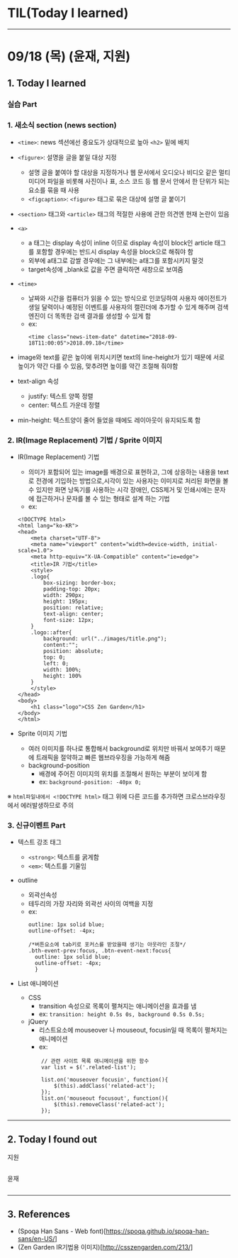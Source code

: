 # TIL(Today I learned)

---

# 09/18 (목) (윤재, 지원)

## 1. Today I learned

### 실습 Part

### 1. 새소식 section (news section)

- `<time>`: news 섹션에선 중요도가 상대적으로 높아 `<h2>` 밑에 배치

- `<figure>`: 설명을 글을 붙일 대상 지정
  - 설명 글을 붙여야 할 대상을 지정하거나 웹 문서에서 오디오나 비디오 같은 멀티미디어 파일을 비롯해 사진이나 표, 소스 코드 등 웹 문서 안에서 한 단위가 되는 요소를 묶을 때 사용
  - `<figcaption>`: `<figure>` 태그로 묶은 대상에 설명 글 붙이기

- `<section>` 태그와 `<article>` 태그의 적절한 사용에 관한 의견엔 현재 논란이 있음

- `<a>`
  - a 태그는 display 속성이 inline 이므로 display 속성이 block인 article 태그를 포함할 경우에는 반드시 display 속성을 block으로 해줘야 함
  - 외부에 a태그로 감쌀 경우에는 그 내부에는 a태그를 포함시키지 말것
  - target속성에 _blank로 값을 주면 클릭하면 새창으로 보여줌

- `<time>`
  - 날짜와 시간을 컴퓨터가 읽을 수 있는 방식으로 인코딩하여 사용자 에이전트가 생일 달력이나 예정된 이벤트를 사용자의 캘린더에 추가할 수 있게 해주며 검색 엔진이 더 똑똑한 검색 결과를 생성할 수 있게 함
  - ex:
    ```
    <time class="news-item-date" datetime="2018-09-18T11:00:05">2018.09.18</time>
    ```

- image와 text를 같은 높이에 위치시키면 text의 line-height가 있기 때문에 서로 높이가 약간 다를 수 있음, 맞추려면 높이를 약간 조절해 줘야함

- text-align 속성
  - justify: 텍스트 양쪽 정렬
  - center: 텍스트 가운데 정렬

- min-height: 텍스트양이 줄어 들었을 때에도 레이아웃이 유지되도록 함


### 2. IR(Image Replacement) 기법 / Sprite 이미지

- IR(Image Replacement) 기법
  - 의미가 포함되어 있는 image를 배경으로 표현하고, 그에 상응하는 내용을 text로 전경에 기입하는 방법으로,시각이 있는 사용자는 이미지로 처리된 화면을 볼 수 있지만 화면 낭독기를 사용하는 시각 장애인, CSS제거 및 인쇄시에는 문자에 접근하거나 문자를 볼 수 있는 형태로 설계 하는 기법
  - ex:
  ```
  <!DOCTYPE html>
  <html lang="ko-KR">
  <head>
      <meta charset="UTF-8">
      <meta name="viewport" content="width=device-width, initial-scale=1.0">
      <meta http-equiv="X-UA-Compatible" content="ie=edge">
      <title>IR 기법</title>
      <style>
      .logo{
          box-sizing: border-box;
          padding-top: 20px;
          width: 290px;
          height: 195px;
          position: relative;
          text-align: center;
          font-size: 12px;
      }
      .logo::after{
          background: url("../images/title.png");
          content:"";
          position: absolute;
          top: 0;
          left: 0;
          width: 100%;
          height: 100%
      }
      </style>
  </head>
  <body>
      <h1 class="logo">CSS Zen Garden</h1>    
  </body>
  </html>	
  ```

- Sprite 이미지 기법
  - 여러 이미지를 하나로 통합해서 background로 위치만 바꿔서 보여주기 때문에 트래픽을 절약하고 빠른 웹브라우징을 가능하게 해줌
  - background-position
    - 배경에 주어진 이미지의 위치를 조절해서 원하는 부분이 보이게 함
    - ex: `background-position: -40px 0;`

※ `html파일내에서 <!DOCTYPE html>` 태그 위에 다른 코드를 추가하면 크로스브라우징에서 에러발생하므로 주의


### 3. 신규이벤트 Part

- 텍스트 강조 태그
  - `<strong>`: 텍스트를 굵게함
  - `<em>`: 텍스트를 기울임

- outline
  - 외곽선속성
  - 테두리의 가장 자리와 외곽선 사이의 여백을 지정
  - ex:
    ```
    outline: 1px solid blue;
    outline-offset: -4px;
    
    /*버튼요소에 tab키로 포커스를 받았을때 생기는 아웃라인 조절*/
    .bth-event-prev:focus, .btn-event-next:focus{
      outline: 1px solid blue;
      outline-offset: -4px;
      }
    ```

- List 애니메이션 
  - CSS
    - transition 속성으로 목록이 펼쳐지는 애니메이션을 효과를 냄
    - ex: `transition: height 0.5s 0s, background 0.5s 0.5s;`
  - jQuery
    - 리스트요소에 mouseover 나 mouseout, focusin일 때 목록이 펼쳐지는 애니메이션 
    - ex:
    ```
        // 관련 사이트 목록 애니메이션을 위한 함수
        var list = $('.related-list');
    
        list.on('mouseover focusin', function(){
            $(this).addClass('related-act');
        });
        list.on('mouseout focusout', function(){
            $(this).removeClass('related-act');
        });
    ```

---

## 2. Today I found out

지원

```
```

윤재

```
```

---

## 3. References

- (Spoqa Han Sans - Web font)[https://spoqa.github.io/spoqa-han-sans/en-US/]
- (Zen Garden IR기법용 이미지)[http://csszengarden.com/213/]



